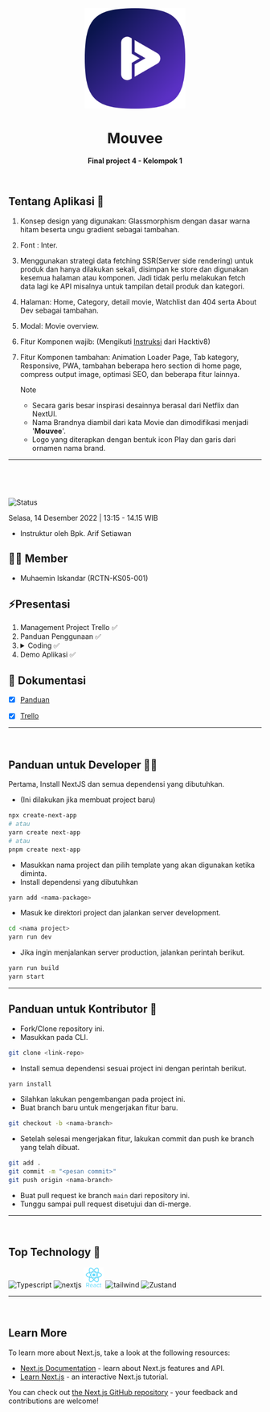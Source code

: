 <div align="center">
<img src="../public/icon-512x512.png" alt="logo" width="200" height="auto" />
  <h1>Mouvee</h1>
  <p><b>Final project 4 - Kelompok 1</b></p>
</div>
<br/>

## Tentang Aplikasi 📖
1. Konsep design yang digunakan: Glassmorphism dengan dasar warna hitam beserta ungu gradient sebagai tambahan.
2. Font : Inter.
3. Menggunakan strategi data fetching SSR(Server side rendering) untuk produk dan hanya dilakukan sekali, disimpan ke store dan digunakan kesemua halaman atau komponen. Jadi tidak perlu melakukan fetch data lagi ke API misalnya untuk tampilan detail produk dan kategori.
3. Halaman: Home, Category, detail movie, Watchlist dan 404 serta About Dev sebagai tambahan.
4. Modal: Movie overview.
5. Fitur Komponen wajib: (Mengikuti [Instruksi](https://) dari Hacktiv8)
6. Fitur Komponen tambahan: Animation Loader Page, Tab kategory, Responsive, PWA, tambahan beberapa hero section di home page, compress output image, optimasi SEO, dan beberapa fitur lainnya.

    Note    
    - Secara garis besar inspirasi desainnya berasal dari Netflix dan NextUI.
    - Nama Brandnya diambil dari kata Movie dan dimodifikasi menjadi '**Mouvee**'.
    - Logo yang diterapkan dengan bentuk icon Play dan garis dari ornamen nama brand.


---
<br/>

&nbsp;

![Status](https://img.shields.io/badge/Status-Sudah%20Mentoring-green?style=flat-square)

<p align="left">Selasa, 14 Desember 2022 | 13:15 - 14.15 WIB</p>

* Instruktur oleh Bpk. Arif Setiawan
## 👨‍💻 Member
* Muhaemin Iskandar     (RCTN-KS05-001)


## ⚡Presentasi
    
1.  Management Project Trello ✅
2.  Panduan Penggunaan ✅
3.  <details>
    <summary>Coding ✅ </summary>
    <ul>
    <li>Setup code</li>
    <li>Install Library</li>
    <li>Structur Projek</li>
    <li>Component</li>
    <li>Page</li>
    <li>Database - (Cloud & Local Storage)</li>
    </ul>
    </details>
6. Demo Aplikasi ✅  


## 📝 Dokumentasi
- [x] [Panduan](https://docs.google.com/document/d/1uUsQeogPofHuZKZImht6rHSd8eYoq30qJJ2uJZkKeAs/edit?usp=sharing)
- [x] [Trello](https://trello.com/b/xqVl8ofw/kanban-movies)


----
<br/>

## Panduan untuk Developer 🧑‍💻

Pertama, Install NextJS dan semua dependensi yang dibutuhkan.

- (Ini dilakukan jika membuat project baru)

```bash
npx create-next-app
# atau
yarn create next-app
# atau
pnpm create next-app
```
- Masukkan nama project dan pilih template yang akan digunakan ketika diminta.
- Install dependensi yang dibutuhkan

```bash
yarn add <nama-package>
```
- Masuk ke direktori project dan jalankan server development.
```bash
cd <nama project>
yarn run dev
```
- Jika ingin menjalankan server production, jalankan perintah berikut.
```bash
yarn run build
yarn start
```

---

## Panduan untuk Kontributor 🤝

- Fork/Clone repository ini.
- Masukkan pada CLI.
```bash
git clone <link-repo>
```
- Install semua dependensi sesuai project ini dengan perintah berikut.
```bash
yarn install
```
- Silahkan lakukan pengembangan pada project ini.
- Buat branch baru untuk mengerjakan fitur baru.
```bash
git checkout -b <nama-branch>
```
- Setelah selesai mengerjakan fitur, lakukan commit dan push ke branch yang telah dibuat.
```bash
git add .
git commit -m "<pesan commit>"
git push origin <nama-branch>
```
- Buat pull request ke branch `main` dari repository ini.
- Tunggu sampai pull request disetujui dan di-merge.


---
<br/>

## Top Technology 🚀
<div align="left"> 
<img src="https://upload.wikimedia.org/wikipedia/commons/4/4c/Typescript_logo_2020.svg" alt="Typescript" width="40" height="40"/>
<img src="https://upload.wikimedia.org/wikipedia/commons/8/8e/Nextjs-logo.svg" alt="nextjs" width="40" height="40"/> 
<img src="https://raw.githubusercontent.com/devicons/devicon/master/icons/react/react-original-wordmark.svg" alt="react" width="40" height="40"/>  
<img src="https://www.vectorlogo.zone/logos/tailwindcss/tailwindcss-icon.svg" alt="tailwind" width="40" height="40"/>
<img src="https://repository-images.githubusercontent.com/180328715/fca49300-e7f1-11ea-9f51-cfd949b31560" alt="Zustand" width="80" height="40"/>
</div>

---
<br/>

## Learn More

To learn more about Next.js, take a look at the following resources:

- [Next.js Documentation](https://nextjs.org/docs) - learn about Next.js features and API.
- [Learn Next.js](https://nextjs.org/learn) - an interactive Next.js tutorial.

You can check out [the Next.js GitHub repository](https://github.com/vercel/next.js/) - your feedback and contributions are welcome!

